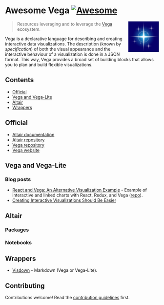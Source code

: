# Awesome Vega [![Awesome](https://awesome.re/badge.svg)](https://awesome.re)

[<img src="vega-project-logo.svg" align="right" width="100">](https://vega.github.io/)

> Resources leveraging and to leverage the [Vega](https://vega.github.io/) ecosystem.

Vega is a declarative language for describing and creating interactive data visualizations. The description (known by _specification_) of both the visual appearance and the interactive behaviour of a visualization is done in a JSON format. This way, Vega provides a broad set of building blocks that allows you to plan and build flexible visualizations.

## Contents

- [Official](#official)
- [Vega and Vega-Lite](#vega-and-vega-lite)
- [Altair](#altair)
- [Wrappers](#wrappers)

## Official

- [Altair documentation](https://altair-viz.github.io/)
- [Altair repository](https://github.com/altair-viz/altair)
- [Vega repository](https://github.com/vega/vega)
- [Vega website](https://vega.github.io/)

## Vega and Vega-Lite

### Blog posts

- [React and Vega: An Alternative Visualization Example](https://medium.com/@pbesh/react-and-vega-an-alternative-visualization-example-cd76e07dc1cd) - Example of interactive and linked charts with React, Redux, and Vega ([repo](https://github.com/pbeshai/linked-highlighting-react-vega-redux)).
- [Creating Interactive Visualizations Should Be Easier](https://medium.com/visumd/creating-interactive-visualizations-should-be-easier-137212ef1fb1)

## Altair

### Packages

### Notebooks

## Wrappers

- [Visdown](https://github.com/amitkaps/visdown) - Markdown (Vega or Vega-Lite).

## Contributing

<!-- awesome-lint: https://github.com/sindresorhus/awesome-lint/blob/main/rules/toc.js#L15 -->
<!-- Forbid License, Licence and Contribute sections: https://github.com/sindresorhus/awesome-lint/pull/123 -->

Contributions welcome! Read the [contribution guidelines](contributing.md) first.
